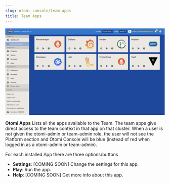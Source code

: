 ```yaml
---
slug: otomi-console/team-apps
title: Team Apps
---
```


![Console team apps](img/console-team-apps.png)

**Otomi Apps** Lists all the apps available to the Team. The team apps give direct access to the team context in that app on that cluster. When a user is not given the otomi-admin or team-admin role, the user will not see the Platform section and Otomi Console will be blue (instead of red when logged in as a otomi-admin or team-admin).

For each installed App there are three options/buttons

- **Settings**: [COMING SOON] Change the settings for this app.
- **Play**: Run the app.
- **Help**: [COMING SOON] Get more info about this app.
